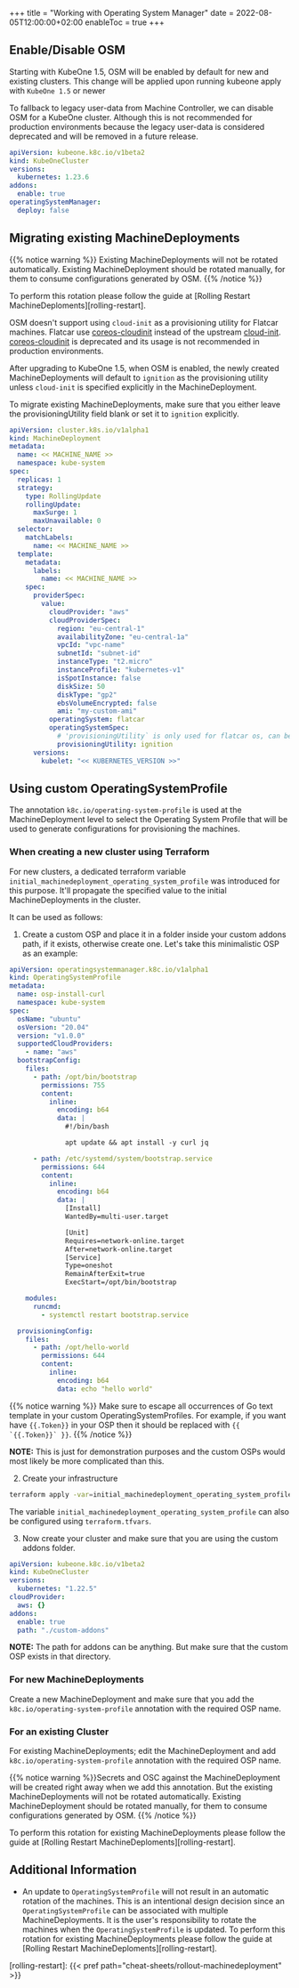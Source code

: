 +++
title = "Working with Operating System Manager"
date = 2022-08-05T12:00:00+02:00
enableToc = true
+++

## Enable/Disable OSM

Starting with KubeOne 1.5, OSM will be enabled by default for new and existing clusters. This change will be applied upon running kubeone apply with `KubeOne 1.5` or newer

To fallback to legacy user-data from Machine Controller, we can disable OSM for a KubeOne cluster. Although this is not recommended for production environments because the legacy user-data is considered deprecated and will be removed in a future release.

```yaml
apiVersion: kubeone.k8c.io/v1beta2
kind: KubeOneCluster
versions:
  kubernetes: 1.23.6
addons:
  enable: true
operatingSystemManager:
  deploy: false
```

## Migrating existing MachineDeployments

{{% notice warning %}}
Existing MachineDeployments will not be rotated automatically. Existing MachineDeployment
should be rotated manually, for them to consume configurations generated by OSM.
{{% /notice %}}

To perform this rotation please follow the guide at [Rolling Restart MachineDeploments][rolling-restart].

OSM doesn't support using `cloud-init` as a provisioning utility for Flatcar machines. Flatcar use [coreos-cloudinit](https://github.com/coreos/coreos-cloudinit) instead of the upstream [cloud-init](https://cloud-init.io/). [coreos-cloudinit](https://github.com/coreos/coreos-cloudinit) is deprecated and its usage is not recommended in production environments.

After upgrading to KubeOne 1.5, when OSM is enabled, the newly created MachineDeployments will default to `ignition` as the provisioning utility unless `cloud-init` is specified explicitly in the MachineDeployment.

To migrate existing MachineDeployments, make sure that you either leave the provisioningUtility field blank or set it to `ignition` explicitly.

```yaml
apiVersion: cluster.k8s.io/v1alpha1
kind: MachineDeployment
metadata:
  name: << MACHINE_NAME >>
  namespace: kube-system
spec:
  replicas: 1
  strategy:
    type: RollingUpdate
    rollingUpdate:
      maxSurge: 1
      maxUnavailable: 0
  selector:
    matchLabels:
      name: << MACHINE_NAME >>
  template:
    metadata:
      labels:
        name: << MACHINE_NAME >>
    spec:
      providerSpec:
        value:
          cloudProvider: "aws"
          cloudProviderSpec:
            region: "eu-central-1"
            availabilityZone: "eu-central-1a"
            vpcId: "vpc-name"
            subnetId: "subnet-id"
            instanceType: "t2.micro"
            instanceProfile: "kubernetes-v1"
            isSpotInstance: false
            diskSize: 50
            diskType: "gp2"
            ebsVolumeEncrypted: false
            ami: "my-custom-ami"
          operatingSystem: flatcar
          operatingSystemSpec:
            # 'provisioningUtility` is only used for flatcar os, can be set to ignition or cloud-init. Defaults to ignition.
            provisioningUtility: ignition
      versions:
        kubelet: "<< KUBERNETES_VERSION >>"
```

## Using custom OperatingSystemProfile

The annotation `k8c.io/operating-system-profile` is used at the MachineDeployment level to select the Operating System Profile that will be used to generate configurations for provisioning the machines.

### When creating a new cluster using Terraform

For new clusters, a dedicated terraform variable `initial_machinedeployment_operating_system_profile` was introduced for this purpose. It'll propagate the specified value to the initial MachineDeployments in the cluster.

It can be used as follows:

1. Create a custom OSP and place it in a folder inside your custom addons path, if it exists, otherwise create one. Let's take this minimalistic OSP as an example:

```yaml
apiVersion: operatingsystemmanager.k8c.io/v1alpha1
kind: OperatingSystemProfile
metadata:
  name: osp-install-curl
  namespace: kube-system
spec:
  osName: "ubuntu"
  osVersion: "20.04"
  version: "v1.0.0"
  supportedCloudProviders:
    - name: "aws"
  bootstrapConfig:
    files:
      - path: /opt/bin/bootstrap
        permissions: 755
        content:
          inline:
            encoding: b64
            data: |
              #!/bin/bash

              apt update && apt install -y curl jq

      - path: /etc/systemd/system/bootstrap.service
        permissions: 644
        content:
          inline:
            encoding: b64
            data: |
              [Install]
              WantedBy=multi-user.target

              [Unit]
              Requires=network-online.target
              After=network-online.target
              [Service]
              Type=oneshot
              RemainAfterExit=true
              ExecStart=/opt/bin/bootstrap

    modules:
      runcmd:
        - systemctl restart bootstrap.service

  provisioningConfig:
    files:
      - path: /opt/hello-world
        permissions: 644
        content:
          inline:
            encoding: b64
            data: echo "hello world"
```

{{% notice warning %}}
Make sure to escape all occurrences of Go text template in your custom
OperatingSystemProfiles. For example, if you want have `{{.Token}}` in your OSP
then it should be replaced with ```{{ `{{.Token}}` }}```.
{{% /notice %}}

**NOTE:** This is just for demonstration purposes and the custom OSPs would most likely be more complicated than this.

2. Create your infrastructure

```bash
terraform apply -var=initial_machinedeployment_operating_system_profile=osp-install-curl
```

The variable `initial_machinedeployment_operating_system_profile` can also be configured using `terraform.tfvars`.

3. Now create your cluster and make sure that you are using the custom addons folder.

```yaml
apiVersion: kubeone.k8c.io/v1beta2
kind: KubeOneCluster
versions:
  kubernetes: "1.22.5"
cloudProvider:
  aws: {}
addons:
  enable: true
  path: "./custom-addons"
```

**NOTE:** The path for addons can be anything. But make sure that the custom OSP exists in that directory.

### For new MachineDeployments

Create a new MachineDeployment and make sure that you add the `k8c.io/operating-system-profile` annotation with the required OSP name.

### For an existing Cluster

For existing MachineDeployments; edit the MachineDeployment and add `k8c.io/operating-system-profile` annotation with the required OSP name.

{{% notice warning %}}Secrets and OSC against the MachineDeployment will be created right away when we add this annotation. But the existing MachineDeployments will not be rotated automatically.
Existing MachineDeployment should be rotated manually, for them to consume configurations generated by OSM.
{{% /notice %}}

To perform this rotation for existing MachineDeployments please follow the guide at [Rolling Restart MachineDeploments][rolling-restart].

## Additional Information

- An update to `OperatingSystemProfile` will not result in an automatic rotation of the machines. This is an intentional design decision since an `OperatingSystemProfile` can be associated with multiple MachineDeployments. It is the user's responsibility to rotate the machines when the `OperatingSystemProfile` is updated. To perform this rotation for existing MachineDeployments please follow the guide at [Rolling Restart MachineDeploments][rolling-restart].

[rolling-restart]: {{< pref path="cheat-sheets/rollout-machinedeployment" >}}

